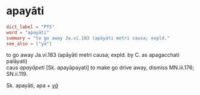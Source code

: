 # apayāti

``` toml
dict_label = "PTS"
word = "apayāti"
summary = "to go away Ja.vi.183 (apāyāti metri causa; expld."
see_also = ["yā"]
```

to go away Ja.vi.183 (apāyāti metri causa; expld. by C. as apagacchati palāyati)  
caus *apayāpeti* [Sk. apayāpayati] to make go drive away, dismiss MN.iii.176; SN.ii.119.

Sk. apayāti, apa \+ *[yā](yā.md)*

